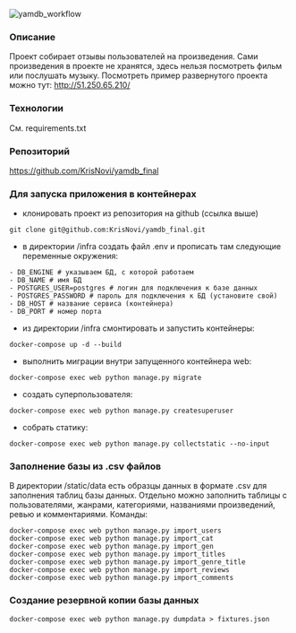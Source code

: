 ![yamdb_workflow](https://github.com/KrisNovi/yamdb_final/actions/workflows/yamdb_workflow.yml/badge.svg)
### Описание
Проект собирает отзывы пользователей на произведения. Сами произведения в проекте не хранятся,
здесь нельзя посмотреть фильм или послушать музыку.
Посмотреть пример развернутого проекта можно тут:
http://51.250.65.210/
### Технологии
См. requirements.txt
### Репозиторий
https://github.com/KrisNovi/yamdb_final

### Для запуска приложения в контейнерах
- клонировать проект из репозитория на github (ссылка выше)
```
git clone git@github.com:KrisNovi/yamdb_final.git
```
- в директории /infra создать файл .env и прописать там следующие переменные окружения:
```
- DB_ENGINE # указываем БД, с которой работаем
- DB_NAME # имя БД
- POSTGRES_USER=postgres # логин для подключения к базе данных
- POSTGRES_PASSWORD # пароль для подключения к БД (установите свой)
- DB_HOST # название сервиса (контейнера)
- DB_PORT # номер порта
```
- из директории /infra смонтировать и запустить контейнеры:
```
docker-compose up -d --build
``` 
- выполнить миграции внутри запущенного контейнера web:
```
docker-compose exec web python manage.py migrate
```
- создать суперпользователя:
```
docker-compose exec web python manage.py createsuperuser
```
- собрать статику:
```
docker-compose exec web python manage.py collectstatic --no-input
```
### Заполнение базы из .csv файлов
В директории /static/data есть образцы данных в формате .csv для заполнения таблиц базы данных. Отдельно можно заполнить таблицы с пользователями, жанрами, категориями, названиями произведений, ревью и комментариями.
Команды:
```
docker-compose exec web python manage.py import_users
docker-compose exec web python manage.py import_cat
docker-compose exec web python manage.py import_gen
docker-compose exec web python manage.py import_titles
docker-compose exec web python manage.py import_genre_title
docker-compose exec web python manage.py import_reviews
docker-compose exec web python manage.py import_comments
```
### Создание резервной копии базы данных
```
docker-compose exec web python manage.py dumpdata > fixtures.json
```

